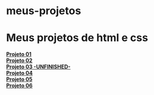# meus-projetos
 <h1>Meus projetos de html e css</h1>


<a href="https://maki2603.github.io/meus-projetos/projeto-01/index.html"><strong>Projeto 01</strong></a> <br>
<a href="https://maki2603.github.io/meus-projetos/projeto-02/index.html"><strong>Projeto 02</strong></a> <br>
<a href="https://maki2603.github.io/meus-projetos/projeto-03/index.html"><strong>Projeto 03 -UNFINISHED-</strong></a> <br>
<a href="https://maki2603.github.io/meus-projetos/projeto-04/index.html"><strong>Projeto 04</strong></a> <br>
<a href="https://maki2603.github.io/meus-projetos/projeto-05/index.html"><strong>Projeto 05</strong></a> <br>
<a href="https://maki2603.github.io/meus-projetos/projeto-06/index.html"><strong>Projeto 06</strong></a> <br>